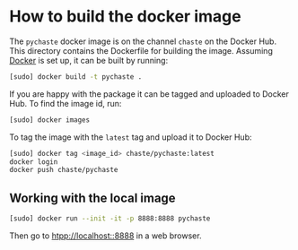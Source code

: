 # How to build the docker image

The `pychaste` docker image is on the channel `chaste` on the Docker Hub. This directory contains the Dockerfile for building the image. Assuming [Docker](https://www.docker.com) is set up, it can be built by running:

```bash
[sudo] docker build -t pychaste .
```

If you are happy with the package it can be tagged and uploaded to Docker Hub.
To find the image id, run:

```bash
[sudo] docker images
```

To tag the image with the `latest` tag and upload it to Docker Hub:

```bash
[sudo] docker tag <image_id> chaste/pychaste:latest
docker login
docker push chaste/pychaste
```

## Working with the local image

```bash
[sudo] docker run --init -it -p 8888:8888 pychaste
```

Then go to [htpp://localhost::8888](htpp://localhost::8888) in a web browser.

